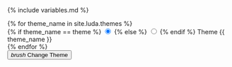 <!-- markdownlint-disable -->
{% include variables.md %}

<div id="theme-pannel" data-turbolinks-permanent class="d-none d-block-m fix-r fix-b zi-high mr-large mb-large">

  <div class="btns-x btns-margin jc-end" data-toggle-target="change_theme">
    {% for theme_name in site.luda.themes %}
    <div class="theme-pannel-option btn-radio btn-hollow-dark bc-main circle">
      {% if theme_name == theme %}
      <input class="change-theme" checked type="radio" name="theme_pannel_apply_theme" value="{{ theme_name }}">
      {% else %}
      <input class="change-theme" type="radio" name="theme_pannel_apply_theme" value="{{ theme_name }}">
      {% endif %}
      <label class="bd-none circle sd-high tt-cap">Theme {{ theme_name }}</label>
    </div>
    {% endfor %}
    <div class="btn btn-light btn-ico circle sd-high" data-toggleable data-toggle-for="change_theme_trigger">
      <i class="ico ico-cross"></i>
    </div>
  </div>

  <button class="theme-pannel-trigger btn btn-ico-left btn-dark toggle-active mb-small mr-small circle sd-high" data-toggle-for="change_theme" data-toggle-target="change_theme_trigger" data-toggleable>
    <i class="ico material-icons">brush</i>
    Change Theme
  </button>

</div>